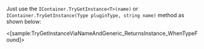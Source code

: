 <!--Title: Try Geting an Optional Service by Plugin Type and Name-->
<!--Url: try-geting-an-optional-service-by-plugin-type-and-name-->


Just use the `IContainer.TryGetInstance<T>(name)` or `IContainer.TryGetInstance(Type pluginType, string name)` method as shown below:

<[sample:TryGetInstanceViaNameAndGeneric_ReturnsInstance_WhenTypeFound]>


